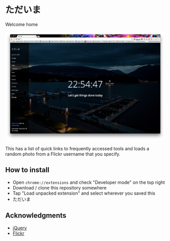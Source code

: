 # ただいま
Welcome home

![おはようございます](/img/sample.jpg?raw=true)

This has a list of quick links to frequently accessed tools and loads a random photo from a Flickr username that you specify.

## How to install
* Open `chrome://extensions` and check "Developer mode" on the top right
* Download / clone this repository somewhere
* Tap "Load unpacked extension" and select wherever you saved this
* ただいま

## Acknowledgments
* [jQuery](https://jquery.com/)
* [Flickr](https://flickr.com/)
